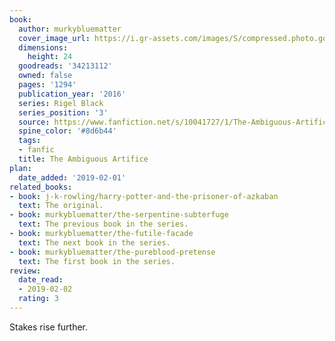 ```yaml
---
book:
  author: murkybluematter
  cover_image_url: https://i.gr-assets.com/images/S/compressed.photo.goodreads.com/books/1502729235l/34213112._SX98_.jpg
  dimensions:
    height: 24
  goodreads: '34213112'
  owned: false
  pages: '1294'
  publication_year: '2016'
  series: Rigel Black
  series_position: '3'
  source: https://www.fanfiction.net/s/10041727/1/The-Ambiguous-Artifice
  spine_color: '#8d6b44'
  tags:
  - fanfic
  title: The Ambiguous Artifice
plan:
  date_added: '2019-02-01'
related_books:
- book: j-k-rowling/harry-potter-and-the-prisoner-of-azkaban
  text: The original.
- book: murkybluematter/the-serpentine-subterfuge
  text: The previous book in the series.
- book: murkybluematter/the-futile-facade
  text: The next book in the series.
- book: murkybluematter/the-pureblood-pretense
  text: The first book in the series.
review:
  date_read:
  - 2019-02-02
  rating: 3
---
```


Stakes rise further.
